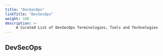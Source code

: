 ```yaml
---
title: "DevSecOps"
linkTitle: "DevSecOps"
weight: 100
description: >-
     A Curated List of DevSecOps Terminologies, Tools and Technologies
---
```


## DevSecOps 
